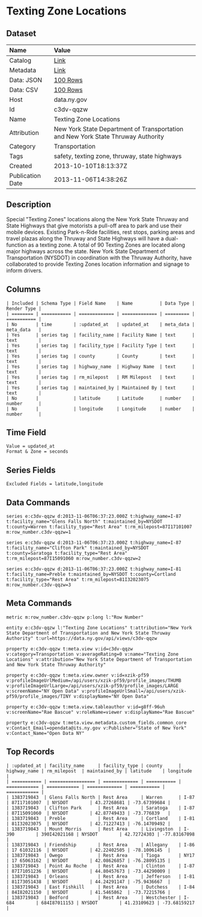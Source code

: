 # Texting Zone Locations

## Dataset

| Name | Value |
| :--- | :---- |
| Catalog | [Link](https://catalog.data.gov/dataset/texting-zone-locations) |
| Metadata | [Link](https://data.ny.gov/api/views/c3dv-qqzw) |
| Data: JSON | [100 Rows](https://data.ny.gov/api/views/c3dv-qqzw/rows.json?max_rows=100) |
| Data: CSV | [100 Rows](https://data.ny.gov/api/views/c3dv-qqzw/rows.csv?max_rows=100) |
| Host | data.ny.gov |
| Id | c3dv-qqzw |
| Name | Texting Zone Locations |
| Attribution | New York State Department of Transportation and New York State Thruway Authority |
| Category | Transportation |
| Tags | safety, texting zone, thruway, state highways |
| Created | 2013-10-10T18:13:37Z |
| Publication Date | 2013-11-06T14:38:26Z |

## Description

Special "Texting Zones" locations along the New York State Thruway and State Highways that give motorists a pull-off area to park and use their mobile devices. Existing Park-n-Ride facilities, rest stops, parking areas and travel plazas along the Thruway and State Highways will have a dual-function as a texting zone.  A total of 90 Texting Zones are located along major highways across the state. New York State Department of Transportation (NYSDOT) in coordination with the Thruway Authority, have collaborated to provide Texting Zones location information and signage to inform drivers.

## Columns

```ls
| Included | Schema Type | Field Name    | Name          | Data Type | Render Type |
| ======== | =========== | ============= | ============= | ========= | =========== |
| No       | time        | :updated_at   | updated_at    | meta_data | meta_data   |
| Yes      | series tag  | facility_name | Facility Name | text      | text        |
| Yes      | series tag  | facility_type | Facility Type | text      | text        |
| Yes      | series tag  | county        | County        | text      | text        |
| Yes      | series tag  | highway_name  | Highway Name  | text      | text        |
| Yes      | series tag  | rm_milepost   | RM Milepost   | text      | text        |
| Yes      | series tag  | maintained_by | Maintained By | text      | text        |
| No       |             | latitude      | Latitude      | number    | number      |
| No       |             | longitude     | Longitude     | number    | number      |
```

## Time Field

```ls
Value = updated_at
Format & Zone = seconds
```

## Series Fields

```ls
Excluded Fields = latitude,longitude
```

## Data Commands

```ls
series e:c3dv-qqzw d:2013-11-06T06:37:23.000Z t:highway_name=I-87 t:facility_name="Glens Falls North" t:maintained_by=NYSDOT t:county=Warren t:facility_type="Rest Area" t:rm_milepost=87I17101007 m:row_number.c3dv-qqzw=1

series e:c3dv-qqzw d:2013-11-06T06:37:23.000Z t:highway_name=I-87 t:facility_name="Clifton Park" t:maintained_by=NYSDOT t:county=Saratoga t:facility_type="Rest Area" t:rm_milepost=87I15091060 m:row_number.c3dv-qqzw=2

series e:c3dv-qqzw d:2013-11-06T06:37:23.000Z t:highway_name=I-81 t:facility_name=Preble t:maintained_by=NYSDOT t:county=Cortland t:facility_type="Rest Area" t:rm_milepost=81I32023075 m:row_number.c3dv-qqzw=3
```

## Meta Commands

```ls
metric m:row_number.c3dv-qqzw p:long l:"Row Number"

entity e:c3dv-qqzw l:"Texting Zone Locations" t:attribution="New York State Department of Transportation and New York State Thruway Authority" t:url=https://data.ny.gov/api/views/c3dv-qqzw

property e:c3dv-qqzw t:meta.view v:id=c3dv-qqzw v:category=Transportation v:averageRating=0 v:name="Texting Zone Locations" v:attribution="New York State Department of Transportation and New York State Thruway Authority"

property e:c3dv-qqzw t:meta.view.owner v:id=xzik-pf59 v:profileImageUrlMedium=/api/users/xzik-pf59/profile_images/THUMB v:profileImageUrlLarge=/api/users/xzik-pf59/profile_images/LARGE v:screenName="NY Open Data" v:profileImageUrlSmall=/api/users/xzik-pf59/profile_images/TINY v:displayName="NY Open Data"

property e:c3dv-qqzw t:meta.view.tableauthor v:id=g8ff-96uh v:screenName="Rae Bascue" v:roleName=viewer v:displayName="Rae Bascue"

property e:c3dv-qqzw t:meta.view.metadata.custom_fields.common_core v:Contact_Email=opendata@its.ny.gov v:Publisher="State of New York" v:Contact_Name="Open Data NY"
```

## Top Records

```ls
| :updated_at | facility_name     | facility_type | county      | highway_name | rm_milepost  | maintained_by | latitude    | longitude    | 
| =========== | ================= | ============= | =========== | ============ | ============ | ============= | =========== | ============ | 
| 1383719843  | Glens Falls North | Rest Area     | Warren      | I-87         | 87I17101007  | NYSDOT        | 43.27268681 | -73.67399684 | 
| 1383719843  | Clifton Park      | Rest Area     | Saratoga    | I-87         | 87I15091060  | NYSDOT        | 42.87749433 | -73.776839   | 
| 1383719843  | Preble            | Rest Area     | Cortland    | I-81         | 81I32023075  | NYSDOT        | 42.71227413 | -76.14709492 | 
| 1383719843  | Mount Morris      | Rest Area     | Livingston  | I-390        | 390I42021168 | NYSDOT        | 42.72724303 | -77.83167098 | 
| 1383719843  | Friendship        | Rest Area     | Allegany    | I-86         | 17 61032116  | NYSDOT        | 42.22402505 | -78.1006145  | 
| 1383719843  | Owego             | Rest Area     | Tioga       | NY17         | 17 65063162  | NYSDOT        | 42.08626857 | -76.28095135 | 
| 1383719843  | Point Au Roche    | Rest Area     | Clinton     | I-87         | 87I71051236  | NYSDOT        | 44.80457673 | -73.44290009 | 
| 1383719843  | Orleans           | Rest Area     | Jefferson   | I-81         | 81I73051438  | NYSDOT        | 44.24291147 | -75.9436667  | 
| 1383719843  | East Fishkill     | Rest Area     | Dutchess    | I-84         | 84I82021150  | NYSDOT        | 41.5465862  | -73.72215766 | 
| 1383719843  | Bedford           | Rest Area     | Westchester | I-684        | 684I87011153 | NYSDOT        | 41.23109623 | -73.68159217 | 
```